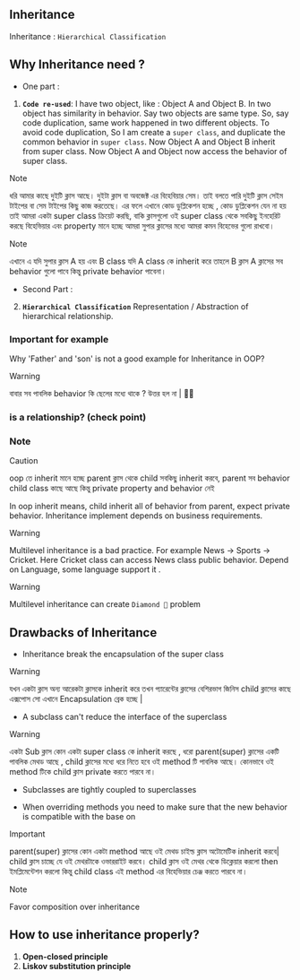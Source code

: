 ## Inheritance

Inheritance : `Hierarchical Classification`

## Why Inheritance need ?

* One part : 
1. __`Code re-used`__: I have two object, like : Object A and Object B. In two object has similarity in behavior. Say two objects are same type. So, say code duplication, same work happened in two different objects. To avoid code duplication, So I am create a `super class`, and duplicate the common behavior in `super class`. Now Object A and Object B inherit from super class. Now Object A and Object now access the behavior of super class.

> [!NOTE]
> ধরি আমার কাছে দুইটি ক্লাস আছে। দুইটা ক্লাস বা অবজেক্ট এর বিহেবিয়ার সেম। তাই বলতে পারি দুইটি ক্লাস সেইম টাইপের বা সেম টাইপের কিছু কাজ করতেছে। এর ফলে এখানে কোড ডুপ্লিকেশন হচ্ছে , কোড ডুপ্লিকেশন যেন না হয় তাই আমরা একটা super class ক্রিয়েট করছি, বাকি ক্লাসগুলো ওই super class থেকে সবকিছু ইনহেরিট করছে বিহেভিয়ার এবং property মানে হচ্ছে আমরা সুপার ক্লাসের মধ্যে আমরা কমন বিহেভের গুলো রাখবো।

> [!NOTE]
> এখানে এ যদি সুপার ক্লাস A হয় এবং B class যদি A class কে inherit করে তাহলে B ক্লাস A ক্লাসের সব behavior গুলো পাবে কিন্তু private behavior পাবেনা।

* Second Part : 
2. __`Hierarchical Classification`__ Representation / Abstraction of hierarchical relationship.

### Important for example

Why 'Father' and 'son' is not a good example for Inheritance in OOP?

> [!WARNING]
> বাবার সব পাবলিক behavior কি ছেলের মধ্যে থাকে ? উত্তর হল না | 🙂🙃

### __is a relationship?__ (check point)

### Note

> [!CAUTION]
> oop তে inherit মানে হচ্ছে parent ক্লাস থেকে child সবকিছু inherit করবে, parent সব behavior child class কাছে আছে কিন্তু private property and behavior নেই

In oop inherit means, child inherit all of behavior from parent, expect private behavior. Inheritance implement depends on business requirements.

> [!WARNING]
> Multilevel inheritance is a bad practice. For example News -> Sports -> Cricket. Here Cricket class can access News class public behavior. Depend on Language, some language support it .

> [!WARNING]
> Multilevel inheritance can create `Diamond 💎` problem

## Drawbacks of Inheritance

- Inheritance break the encapsulation of the super class

> [!WARNING]
> যখন একটা ক্লাস অন্য আরেকটা ক্লাসকে inherit করে তখন প্যারেন্টের ক্লাসের বেশিরভাগ জিনিস child ক্লাসের কাছে এক্সপোস সো এখানে Encapsulation ব্রেক হচ্ছে |

- A subclass can't reduce the interface of the superclass

> [!WARNING]
> একটা Sub ক্লাস কোন একটা super class কে inherit করছে , ধরো parent(super) ক্লাসের একটি পাবলিক মেথড আছে , child ক্লাসের মধ্যে ধরে নিতে হবে ওই method টি পাবলিক আছে। কোনভাবে ওই method টিকে child ক্লাস private করতে পারবে না।

- Subclasses are tightly coupled to superclasses

- When overriding methods you need to make sure that the new behavior is compatible with the base on

> [!IMPORTANT]
> parent(super) ক্লাসের কোন একটা method আছে ওই মেথড চাইল্ড ক্লাস অটোমেটিক inherit করবে| child ক্লাস চাচ্ছে যে ওই মেথরটাকে ওভাররাইট করবে। child ক্লাস ওই মেথর থেকে ডিক্লেয়ার করলো then ইমপ্লিমেন্টেশন করলো কিন্তু child class এই method এর বিহেভিয়ার চেঞ্জ করতে পারবে না।

> [!NOTE]
> Favor composition over inheritance

## How to use inheritance properly?

1. __Open-closed principle__
2. __Liskov substitution principle__
